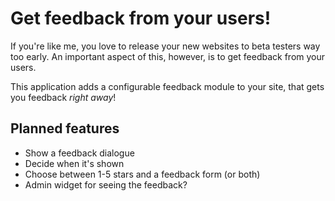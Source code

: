 # Get feedback from your users!

If you're like me, you love to release your new websites to beta testers way
too early. An important aspect of this, however, is to get feedback from your
users.

This application adds a configurable feedback module to your site, that gets
you feedback _right away_!

## Planned features

- Show a feedback dialogue
- Decide when it's shown
- Choose between 1-5 stars and a feedback form (or both)
- Admin widget for seeing the feedback?
